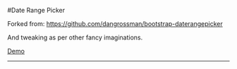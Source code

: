 #Date Range Picker

Forked from: https://github.com/dangrossman/bootstrap-daterangepicker

And tweaking as per other fancy imaginations.

[Demo](http://shekhardesigner.github.io/daterange/)


----------
